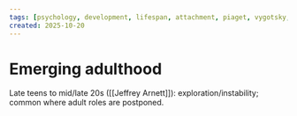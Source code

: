 ```yaml
---
tags: [psychology, development, lifespan, attachment, piaget, vygotsky, adolescence, adulthood, aging, morality]
created: 2025-10-20
---
```

# Emerging adulthood

Late teens to mid/late 20s ([[Jeffrey Arnett]]): exploration/instability; common where adult roles are postponed.
